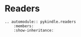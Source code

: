 Readers
==============

```eval_rst
.. automodule:: pykindle.readers
    :members:
    :show-inheritance:
```

